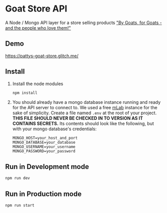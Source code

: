 # Goat Store API

A Node / Mongo API layer for a store selling products ["By Goats, for Goats - and the people who love them!"](http://www.goat-simulator.com/)

## Demo

https://pattys-goat-store.glitch.me/

## Install
1. Install the node modules

    ```bash
    npm install
    ```

1. You should already have a mongo database instance running and ready for the API server to connect to. We used a free [mLab](https://mlab.com/) instance for the sake of simplicity. Create a file named `.env` at the root of your project. **THIS FILE SHOULD NEVER BE CHECKED IN TO VERSION AS IT CONTAINS SECRETS.** Its contents should look like the following, but with your mongo database's credentials:

    ```
    MONGO_HOST=your_host_and_port
    MONGO_DATABASE=your_database
    MONGO_USERNAME=your_username
    MONGO_PASSWORD=your_password
    ```

## Run in Development mode

```bash
npm run dev
```

## Run in Production mode

```bash
npm run start
```
